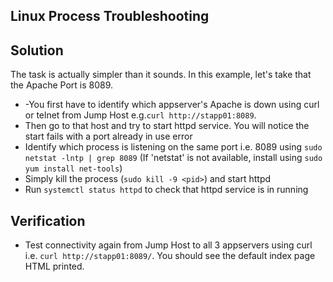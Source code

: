 ## Linux Process Troubleshooting
## Solution
The task is actually simpler than it sounds. In this example, let's take that the Apache Port is 8089.
* -You first have to identify which appserver's Apache is down using curl or telnet from Jump Host e.g.`curl http://stapp01:8089`.
* Then go to that host and try to start httpd service. You will notice the start fails with a port already in use error
* Identify which process is listening on the same port i.e. 8089 using `sudo netstat -lntp | grep 8089` (If 'netstat' is not available, install using `sudo yum install net-tools`)
* Simply kill the process (`sudo kill -9 <pid>`) and start httpd
* Run `systemctl status httpd` to check that httpd service is in running

## Verification
* Test connectivity again from Jump Host to all 3 appservers using curl i.e. `curl http://stapp01:8089/`. You should see the default index page HTML printed.